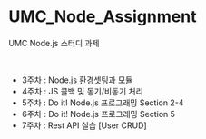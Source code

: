 # UMC_Node_Assignment
UMC Node.js 스터디 과제

<br/>

- 3주차 : Node.js 환경셋팅과 모듈
- 4주차 : JS 콜백 및 동기/비동기 처리
- 5주차 : Do it! Node.js 프로그래밍 Section 2-4
- 6주차 : Do it! Node.js 프로그래밍 Section 5
- 7주차 : Rest API 실습 [User CRUD]
